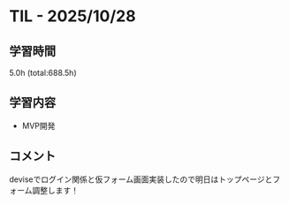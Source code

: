 # TIL - 2025/10/28

## 学習時間
5.0h (total:688.5h)

## 学習内容
- MVP開発

## コメント
deviseでログイン関係と仮フォーム画面実装したので明日はトップページとフォーム調整します！
